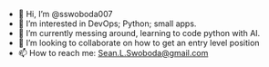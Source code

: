 - 👋 Hi, I’m @sswoboda007
- 👀 I’m interested in DevOps; Python; small apps.
- 🌱 I’m currently messing around, learning to code python with AI.
- 💞️ I’m looking to collaborate on how to get an entry level position
- 📫 How to reach me: Sean.L.Swoboda@gmail.com

<!---
sswoboda007/sswoboda007 is a ✨ special ✨ repository because its `README.md` (this file) appears on your GitHub profile.
You can click the Preview link to take a look at your changes.
--->
